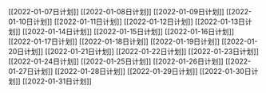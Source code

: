 [[2022-01-07日计划]]
[[2022-01-08日计划]]
[[2022-01-09日计划]]
[[2022-01-10日计划]]
[[2022-01-11日计划]]
[[2022-01-12日计划]]
[[2022-01-13日计划]]
[[2022-01-14日计划]]
[[2022-01-15日计划]]
[[2022-01-16日计划]]
[[2022-01-17日计划]]
[[2022-01-18日计划]]
[[2022-01-19日计划]]
[[2022-01-20日计划]]
[[2022-01-21日计划]]
[[2022-01-22日计划]]
[[2022-01-23日计划]]
[[2022-01-24日计划]]
[[2022-01-25日计划]]
[[2022-01-26日计划]]
[[2022-01-27日计划]]
[[2022-01-28日计划]]
[[2022-01-29日计划]]
[[2022-01-30日计划]]
[[2022-01-31日计划]]
